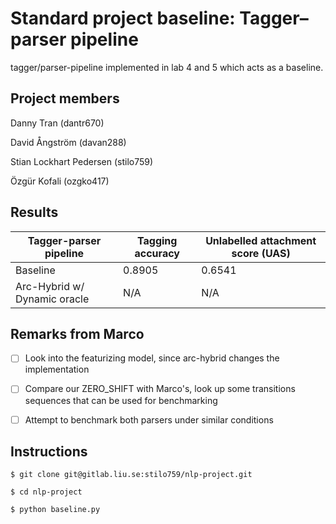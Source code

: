 # Standard project baseline: Tagger–parser pipeline

tagger/parser-pipeline implemented in lab 4 and 5 which acts as a baseline.

## Project members

Danny Tran (dantr670)

David Ångström (davan288)

Stian Lockhart Pedersen (stilo759)

Özgür Kofali (ozgko417)

## Results

| Tagger-parser pipeline       | Tagging accuracy | Unlabelled attachment score (UAS) |
| ---------------------------- | ---------------- | --------------------------------- |
| Baseline                     | 0.8905           | 0.6541                            |
| Arc-Hybrid w/ Dynamic oracle | N/A              | N/A                               |

## Remarks from Marco

- [ ] Look into the featurizing model, since arc-hybrid changes the implementation

- [ ] Compare our ZERO_SHIFT with Marco's, look up some transitions sequences that can be used for benchmarking

- [ ] Attempt to benchmark both parsers under similar conditions

## Instructions

```
$ git clone git@gitlab.liu.se:stilo759/nlp-project.git

$ cd nlp-project

$ python baseline.py
```